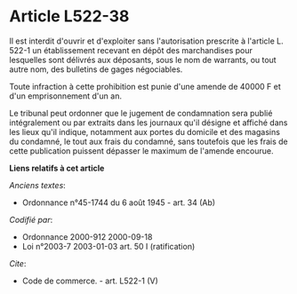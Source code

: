 # Article L522-38

Il est interdit d'ouvrir et d'exploiter sans l'autorisation prescrite à l'article L. 522-1 un établissement recevant en dépôt
des marchandises pour lesquelles sont délivrés aux déposants, sous le nom de warrants, ou tout autre nom, des bulletins de
gages négociables.

Toute infraction à cette prohibition est punie d'une amende de 40000 F et d'un emprisonnement d'un an.

Le tribunal peut ordonner que le jugement de condamnation sera publié intégralement ou par extraits dans les journaux qu'il
désigne et affiché dans les lieux qu'il indique, notamment aux portes du domicile et des magasins du condamné, le tout aux
frais du condamné, sans toutefois que les frais de cette publication puissent dépasser le maximum de l'amende encourue.

**Liens relatifs à cet article**

_Anciens textes_:

  - Ordonnance n°45-1744 du 6 août 1945 - art. 34 (Ab)

_Codifié par_:

  - Ordonnance 2000-912 2000-09-18
  - Loi n°2003-7 2003-01-03 art. 50 I (ratification)

_Cite_:

  - Code de commerce. - art. L522-1 (V)
